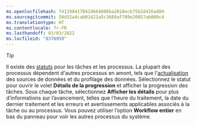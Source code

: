 ```yaml
---
ms.openlocfilehash: f41298417842d664006ba2018ecb75b2d426ad89
ms.sourcegitcommit: 50d32a4cab01421a5c3689af789e20857ab009c4
ms.translationtype: HT
ms.contentlocale: fr-FR
ms.lasthandoff: 03/03/2022
ms.locfileid: "8376959"
---
```

> [!TIP] 
> Il existe des [statuts](../audience-insights/system.md#status-definitions) pour les tâches et les processus. La plupart des processus dépendent d'autres processus en amont, tels que l'[actualisation](../audience-insights/system.md#refresh-processes) des sources de données et du profilage des données. Sélectionnez le statut pour ouvrir le volet **Détails de la progression** et afficher la progression des tâches. Sous chaque tâche, sélectionnez **Afficher les détails** pour plus d’informations sur l’avancement, telles que l’heure du traitement, la date du dernier traitement et les erreurs et avertissements applicables associés à la tâche ou au processus. Vous pouvez utiliser l’option **Workflow entier** en bas du panneau pour voir les autres processus du système.
